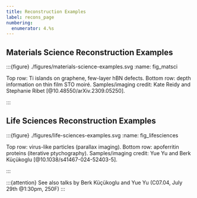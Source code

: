 ```yaml
---
title: Reconstruction Examples
label: recons_page
numbering:
  enumerator: 4.%s
---
```


## Materials Science Reconstruction Examples

:::{figure} ./figures/materials-science-examples.svg
:name: fig_matsci

Top row: Ti islands on graphene, few-layer hBN defects.
Bottom row: depth information on thin film STO moiré.
Samples/imaging credit: Kate Reidy and Stephanie Ribet [@10.48550/arXiv.2309.05250].

:::

## Life Sciences Reconstruction Examples

:::{figure} ./figures/life-sciences-examples.svg
:name: fig_lifesciences

Top row: virus-like particles (parallax imaging).
Bottom row: apoferritin proteins (iterative ptychography).
Samples/imaging credit: Yue Yu and Berk Küçükoglu [@10.1038/s41467-024-52403-5].

:::

:::{attention}
See also talks by Berk Küçükoglu and Yue Yu (C07.04, July 29th \@1:30pm, 250F)
:::
